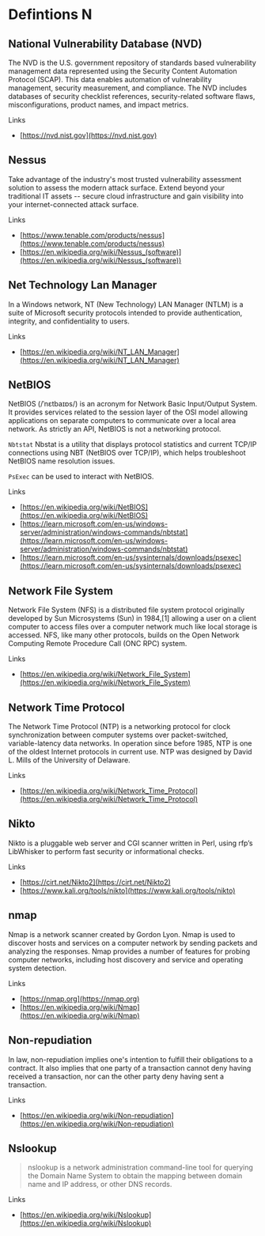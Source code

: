 # Defintions N

## National Vulnerability Database (NVD)
The NVD is the U.S. government repository of standards based vulnerability management data represented using the Security Content Automation Protocol (SCAP).
This data enables automation of vulnerability management, security measurement, and compliance.
The NVD includes databases of security checklist references, security-related software flaws, misconfigurations, product names, and impact metrics.

Links
- [https://nvd.nist.gov](https://nvd.nist.gov)

## Nessus
Take advantage of the industry's most trusted vulnerability assessment solution to assess the modern attack surface.
Extend beyond your traditional IT assets -- secure cloud infrastructure and gain visibility into your internet-connected attack surface.

Links
- [https://www.tenable.com/products/nessus](https://www.tenable.com/products/nessus)
- [https://en.wikipedia.org/wiki/Nessus_(software)](https://en.wikipedia.org/wiki/Nessus_(software))

## Net Technology Lan Manager
In a Windows network, NT (New Technology) LAN Manager (NTLM) is a suite of Microsoft security protocols intended to provide authentication, integrity, and confidentiality to users.

Links
- [https://en.wikipedia.org/wiki/NT_LAN_Manager](https://en.wikipedia.org/wiki/NT_LAN_Manager)

## NetBIOS
NetBIOS (/ˈnɛtbaɪɒs/) is an acronym for Network Basic Input/Output System.
It provides services related to the session layer of the OSI model allowing applications on separate computers to communicate over a local area network.
As strictly an API, NetBIOS is not a networking protocol.

`Nbtstat`
Nbstat is a utility that displays protocol statistics and current TCP/IP connections using NBT (NetBIOS over TCP/IP), which helps troubleshoot NetBIOS name resolution issues.

`PsExec` can be used to interact with NetBIOS.

Links
- [https://en.wikipedia.org/wiki/NetBIOS](https://en.wikipedia.org/wiki/NetBIOS)
- [https://learn.microsoft.com/en-us/windows-server/administration/windows-commands/nbtstat](https://learn.microsoft.com/en-us/windows-server/administration/windows-commands/nbtstat)
- [https://learn.microsoft.com/en-us/sysinternals/downloads/psexec](https://learn.microsoft.com/en-us/sysinternals/downloads/psexec)

## Network File System
Network File System (NFS) is a distributed file system protocol originally developed by Sun Microsystems (Sun) in 1984,[1] allowing a user on a client computer to access files over a computer network much like local storage is accessed. NFS, like many other protocols, builds on the Open Network Computing Remote Procedure Call (ONC RPC) system.

Links
- [https://en.wikipedia.org/wiki/Network_File_System](https://en.wikipedia.org/wiki/Network_File_System)

## Network Time Protocol
The Network Time Protocol (NTP) is a networking protocol for clock synchronization between computer systems over packet-switched, variable-latency data networks. In operation since before 1985, NTP is one of the oldest Internet protocols in current use. NTP was designed by David L. Mills of the University of Delaware.

Links
- [https://en.wikipedia.org/wiki/Network_Time_Protocol](https://en.wikipedia.org/wiki/Network_Time_Protocol)

## Nikto
Nikto is a pluggable web server and CGI scanner written in Perl, using rfp’s LibWhisker to perform fast security or informational checks.

Links
- [https://cirt.net/Nikto2](https://cirt.net/Nikto2)
- [https://www.kali.org/tools/nikto](https://www.kali.org/tools/nikto)

## nmap
Nmap is a network scanner created by Gordon Lyon.
Nmap is used to discover hosts and services on a computer network by sending packets and analyzing the responses.
Nmap provides a number of features for probing computer networks, including host discovery and service and operating system detection.

Links
- [https://nmap.org](https://nmap.org)
- [https://en.wikipedia.org/wiki/Nmap](https://en.wikipedia.org/wiki/Nmap)

## Non-repudiation
In law, non-repudiation implies one's intention to fulfill their obligations to a contract.
It also implies that one party of a transaction cannot deny having received a transaction, nor can the other party deny having sent a transaction.

Links
- [https://en.wikipedia.org/wiki/Non-repudiation](https://en.wikipedia.org/wiki/Non-repudiation)

## Nslookup
> nslookup is a network administration command-line tool for querying the Domain Name System to obtain the mapping between domain name and IP address, or other DNS records.

Links
- [https://en.wikipedia.org/wiki/Nslookup](https://en.wikipedia.org/wiki/Nslookup)
